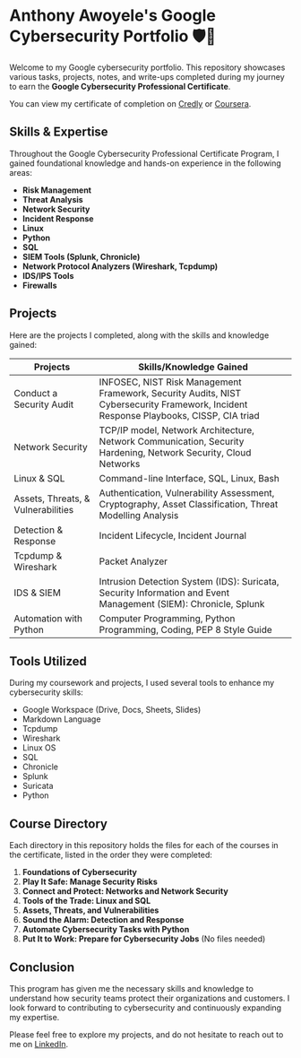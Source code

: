 # Anthony Awoyele's Google Cybersecurity Portfolio 🛡️🔐

Welcome to my Google cybersecurity portfolio. This repository showcases various tasks, projects, notes, and write-ups completed during my journey to earn the **Google Cybersecurity Professional Certificate**.

You can view my certificate of completion on [Credly](https://www.credly.com/users/anthony-awoyele) or [Coursera](https://www.coursera.org/user/3d86add1e5424c07a638bab3760a98dd).

## Skills & Expertise

Throughout the Google Cybersecurity Professional Certificate Program, I gained foundational knowledge and hands-on experience in the following areas:


- **Risk Management**
- **Threat Analysis**
- **Network Security**
- **Incident Response**
- **Linux**
- **Python**
- **SQL**
- **SIEM Tools (Splunk, Chronicle)**
- **Network Protocol Analyzers (Wireshark, Tcpdump)**
- **IDS/IPS Tools**
- **Firewalls**

## Projects

Here are the projects I completed, along with the skills and knowledge gained:

| **Projects**                       | **Skills/Knowledge Gained**                                                 |
|------------------------------------|------------------------------------------------------------------------------|
| Conduct a Security Audit           | INFOSEC, NIST Risk Management Framework, Security Audits, NIST Cybersecurity Framework, Incident Response Playbooks, CISSP, CIA triad |
| Network Security                   | TCP/IP model, Network Architecture, Network Communication, Security Hardening, Network Security, Cloud Networks |
| Linux & SQL                        | Command-line Interface, SQL, Linux, Bash                                     |
| Assets, Threats, & Vulnerabilities | Authentication,  Vulnerability Assessment, Cryptography, Asset Classification, Threat Modelling Analysis |
| Detection & Response               | Incident Lifecycle, Incident Journal                                         |
| Tcpdump & Wireshark                | Packet Analyzer                                                              |
| IDS & SIEM                         | Intrusion Detection System (IDS): Suricata, Security Information and Event Management (SIEM): Chronicle, Splunk |
| Automation with Python             | Computer Programming, Python Programming, Coding, PEP 8 Style Guide           |

## Tools Utilized

During my coursework and projects, I used several tools to enhance my cybersecurity skills:

- Google Workspace (Drive, Docs, Sheets, Slides)
- Markdown Language
- Tcpdump
- Wireshark
- Linux OS
- SQL
- Chronicle
- Splunk
- Suricata
- Python

## Course Directory

Each directory in this repository holds the files for each of the courses in the certificate, listed in the order they were completed:

1. **Foundations of Cybersecurity**
2. **Play It Safe: Manage Security Risks**
3. **Connect and Protect: Networks and Network Security**
4. **Tools of the Trade: Linux and SQL**
5. **Assets, Threats, and Vulnerabilities**
6. **Sound the Alarm: Detection and Response**
7. **Automate Cybersecurity Tasks with Python**
8. **Put It to Work: Prepare for Cybersecurity Jobs** (No files needed)

## Conclusion

This program has given me the necessary skills and knowledge to understand how security teams protect their organizations and customers. I look forward to contributing to cybersecurity and continuously expanding my expertise.

Please feel free to explore my projects, and do not hesitate to reach out to me on [LinkedIn](https://www.linkedin.com/in/awoyele-anthony/).
